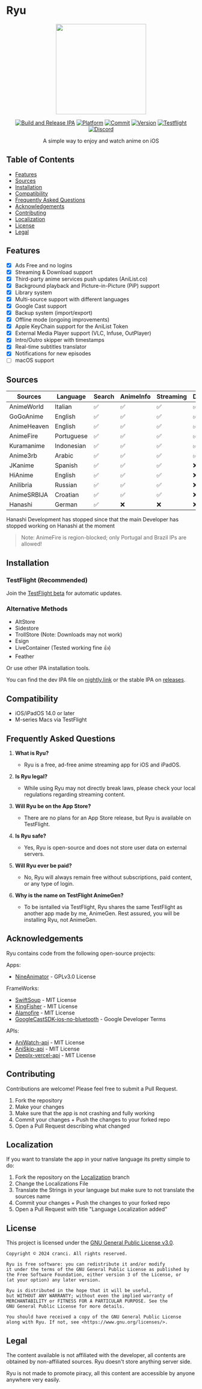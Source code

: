 # Ryu

<div align="center"> 

<img src="https://raw.githubusercontent.com/cranci1/Ryu/main/Ryu/Assets.xcassets/AppIcon.appiconset/1024.jpg" width="240px">

[![Build and Release IPA](https://github.com/cranci1/Ryu/actions/workflows/build.yml/badge.svg)](https://github.com/cranci1/Ryu/actions/workflows/build.yml) [![Platform](https://img.shields.io/badge/Platform-iOS%20%7C%20iPadOS%2014.0%2B-orange?logo=apple&logoColor=white)](https://img.shields.io/badge/Platform-iOS%20%7C%20iPadOS%2014.0%2B-red?logo=apple&logoColor=white) [![Commit](https://custom-icon-badges.demolab.com/github/last-commit/cranci1/Ryu)](https://custom-icon-badges.demolab.com/github/last-commit/cranci1/Ryu) [![Version](https://custom-icon-badges.demolab.com/github/v/release/cranci1/Ryu)](https://custom-icon-badges.demolab.com/github/v/release/cranci1/Ryu) [![Testflight](https://img.shields.io/badge/Join-Testflight-008080)](https://testflight.apple.com/join/Sxyg9JXF) [![Discord](https://img.shields.io/discord/1293430817841741899.svg?logo=discord&color=blue)](https://discord.gg/XR3SrmUbpd)

A simple way to enjoy and watch anime on iOS

</div>

## Table of Contents

- [Features](#features)
- [Sources](#sources)
- [Installation](#installation)
- [Compatibility](#compatibility)
- [Frequently Asked Questions](#frequently-asked-questions)
- [Acknowledgements](#acknowledgements)
- [Contributing](#contributing)
- [Localization](#localization)
- [License](#license)
- [Legal](#legal)

## Features

- [x] Ads Free and no logins
- [x] Streaming & Download support
- [x] Third-party anime services push updates (AniList.co)
- [x] Background playback and Picture-in-Picture (PiP) support
- [x] Library system
- [x] Multi-source support with different languages
- [x] Google Cast support
- [x] Backup system (import/export)
- [x] Offline mode (ongoing improvements)
- [x] Apple KeyChain support for the AniList Token
- [x] External Media Player support (VLC, Infuse, OutPlayer)
- [x] Intro/Outro skipper with timestamps
- [x] Real-time subtitles translator
- [x] Notifications for new episodes
- [ ] macOS support

## Sources

| Sources     | Language   | Search | AnimeInfo | Streaming | Download |
| ----------- | ---------- | ------ | --------- | --------- | -------- |
| AnimeWorld  | Italian    | ✅     | ✅        | ✅        | ✅       |
| GoGoAnime   | English    | ✅     | ✅        | ✅        | ✅       |
| AnimeHeaven | English    | ✅     | ✅        | ✅        | ✅       |
| AnimeFire   | Portuguese | ✅     | ✅        | ✅        | ✅       |
| Kuramanime  | Indonesian | ✅     | ✅        | ✅        | ✅       |
| Anime3rb    | Arabic     | ✅     | ✅        | ✅        | ✅       |
| JKanime     | Spanish    | ✅     | ✅        | ✅        | :x:      |
| HiAnime     | English    | ✅     | ✅        | ✅        | :x:      |
| Anilibria   | Russian    | ✅     | ✅        | ✅        | :x:      |
| AnimeSRBIJA | Croatian   | ✅     | ✅        | ✅        | :x:     |
| Hanashi     | German     | ✅     | :x:       | :x:       | :x:      |

Hanashi Development has stopped since that the main Developer has stopped working on Hanashi at the moment

> Note: AnimeFire is region-blocked; only Portugal and Brazil IPs are allowed!

## Installation

### TestFlight (Recommended)

Join the [TestFlight beta](https://testflight.apple.com/join/Sxyg9JXF) for automatic updates.

### Alternative Methods

- AltStore
- Sidestore
- TrollStore (Note: Downloads may not work)
- Esign
- LiveContainer (Tested working fine 👍)
- Feather
  
Or use other IPA installation tools.

You can find the dev IPA file on [nightly.link](https://nightly.link/cranci1/Ryu/workflows/build/main) or the stable IPA on [releases](https://github.com/cranci1/Ryu/releases).

## Compatibility

- iOS/iPadOS 14.0 or later
- M-series Macs via TestFlight

## Frequently Asked Questions

1. **What is Ryu?**
   - Ryu is a free, ad-free anime streaming app for iOS and iPadOS.

2. **Is Ryu legal?**
   - While using Ryu may not directly break laws, please check your local regulations regarding streaming content.

3. **Will Ryu be on the App Store?**
   - There are no plans for an App Store release, but Ryu is available on TestFlight.

4. **Is Ryu safe?**
   - Yes, Ryu is open-source and does not store user data on external servers.

5. **Will Ryu ever be paid?**
   - No, Ryu will always remain free without subscriptions, paid content, or any type of login.

6. **Why is the name on TestFlight AnimeGen?**
   - To be isntalled via TestFlight, Ryu shares the same TestFlight as another app made by me, AnimeGen. Rest assured, you will be installing Ryu, not AnimeGen.

## Acknowledgements

Ryu contains code from the following open-source projects:

Apps:
- [NineAnimator](https://github.com/SuperMarcus/NineAnimator) - GPLv3.0 License

FrameWorks:
- [SwiftSoup](https://github.com/scinfu/SwiftSoup) - MIT License
- [KingFisher](https://github.com/onevcat/Kingfisher) - MIT License
- [Alamofire](https://github.com/Alamofire/Alamofire) - MIT License
- [GoogleCastSDK-ios-no-bluetooth](https://github.com/SRGSSR/GoogleCastSDK-ios-no-bluetooth) - Google Developer Terms

APIs:
- [AniWatch-api](https://github.com/ghoshritesh12/aniwatch-api) - MIT License
- [AniSkip-api](https://github.com/aniskip/aniskip-api) - MIT License
- [Deeplx-vercel-api](https://github.com/bropines/Deeplx-vercel) - MIT License

## Contributing

Contributions are welcome! Please feel free to submit a Pull Request.

1. Fork the repository
2. Make your changes
3. Make sure that the app is not crashing and fully working
4. Commit your changes + Push the changes to your forked repo
5. Open a Pull Request describing what changed

## Localization

If you want to translate the app in your native language its pretty simple to do:

1. Fork the repository on the [Localization](https://github.com/cranci1/Ryu/tree/Localization) branch
2. Change the Localizations File
3. Translate the Strings in your language but make sure to not translate the sources name
4. Commit your changes + Push the changes to your forked repo
5. Open a Pull Request with title "Language Localization added"

## License

This project is licensed under the [GNU General Public License v3.0](LICENSE).

```
Copyright © 2024 cranci. All rights reserved.

Ryu is free software: you can redistribute it and/or modify
it under the terms of the GNU General Public License as published by
the Free Software Foundation, either version 3 of the License, or
(at your option) any later version.

Ryu is distributed in the hope that it will be useful,
but WITHOUT ANY WARRANTY; without even the implied warranty of
MERCHANTABILITY or FITNESS FOR A PARTICULAR PURPOSE. See the
GNU General Public License for more details.

You should have received a copy of the GNU General Public License
along with Ryu. If not, see <https://www.gnu.org/licenses/>.
```

## Legal

The content available is not affiliated with the developer, all contents are obtained by non-affiliated sources. Ryu doesn't store anything server side.

Ryu is not made to promote piracy, all this content are accessible by anyone anywhere very easily.
 

